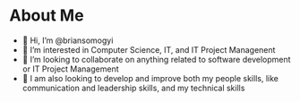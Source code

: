 # About Me

- 👋 Hi, I’m @briansomogyi
- 👀 I’m interested in Computer Science, IT, and IT Project Managenent
- 🤝 I’m looking to collaborate on anything related to software development or IT Project Management
- 🌱 I am also looking to develop and improve both my people skills, like communication and leadership skills, and my technical skills

<!---
briansomogyi/briansomogyi is a ✨ special ✨ repository because its `README.md` (this file) appears on your GitHub profile.
You can click the Preview link to take a look at your changes.
--->
